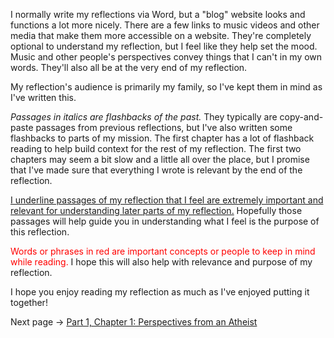 I normally write my reflections via Word, but a "blog" website looks and functions a lot more nicely.  There are a few links to music videos and other media that make them more accessible on a website.  They're completely optional to understand my reflection, but I feel like they help set the mood.  Music and other people's perspectives convey things that I can't in my own words.  They'll also all be at the very end of my reflection.

My reflection's audience is primarily my family, so I've kept them in mind as I've written this.

_Passages in italics are flashbacks of the past._  They typically are copy-and-paste passages from previous reflections, but I've also written some flashbacks to parts of my mission.  The first chapter has a lot of flashback reading to help build context for the rest of my reflection.  The first two chapters may seem a bit slow and a little all over the place, but I promise that I've made sure that everything I wrote is relevant by the end of the reflection.

<u>I underline passages of my reflection that I feel are extremely important and relevant for understanding later parts of my reflection.</u>  Hopefully those passages will help guide you in understanding what I feel is the purpose of this reflection.

<span style="color:red">Words or phrases in red are important concepts or people to keep in mind while reading.</span>  I hope this will also help with relevance and purpose of my reflection.

I hope you enjoy reading my reflection as much as I've enjoyed putting it together!

Next page -> [Part 1, Chapter 1: Perspectives from an Atheist](https://mokuda2.github.io/junioryearreflection/2023/04/08/Perspectives-from-an-Atheist.html)